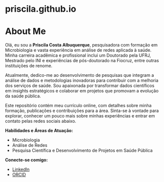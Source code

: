 # priscila.github.io

# About Me

Olá, eu sou a **Priscila Costa Albuquerque**, pesquisadora com formação em Microbiologia e vasta experiência em análise de redes aplicada à saúde. Minha carreira acadêmica e profissional inclui um Doutorado pela UFRJ, Mestrado pelo INI e experiências de pós-doutorado na Fiocruz, entre outras instituições de renome.

Atualmente, dedico-me ao desenvolvimento de pesquisas que integram a análise de dados e metodologias inovadoras para contribuir com a melhoria dos serviços de saúde. Sou apaixonada por transformar dados científicos em insights estratégicos e colaborar em projetos que promovam a evolução da saúde pública.

Este repositório contém meu currículo online, com detalhes sobre minha formação, publicações e contribuições para a área. Sinta-se à vontade para explorar, conhecer um pouco mais sobre minhas experiências e entrar em contato pelas redes sociais abaixo.

**Habilidades e Áreas de Atuação:**
- Microbiologia 
- Análise de Redes
- Pesquisa Científica e Desenvolvimento de Projetos em Saúde Pública

**Conecte-se comigo:**
- [LinkedIn](link-para-seu-linkedin)
- [ORCID](https://orcid.org/0000-0001-8185-024X)
